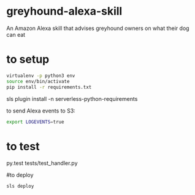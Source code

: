 # greyhound-alexa-skill
An Amazon Alexa skill that advises greyhound owners on what their dog can eat

# to setup
```sh
virtualenv -p python3 env
source env/bin/activate
pip install -r requirements.txt
```
sls plugin install -n serverless-python-requirements

to send Alexa events to S3:
```sh
export LOGEVENTS=true
```

# to test
py.test tests/test_handler.py

#to deploy
```sh
sls deploy
```
